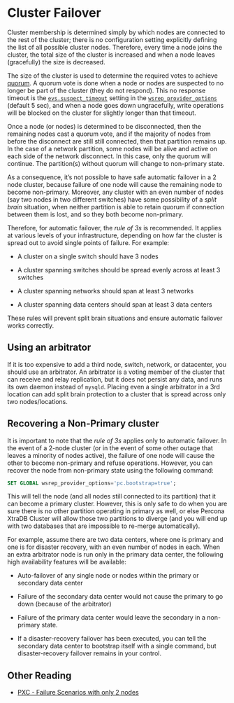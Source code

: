 # Cluster Failover

Cluster membership is determined simply by
which nodes are connected to the rest of the cluster;
there is no configuration setting
explicitly defining the list of all possible cluster nodes.
Therefore, every time a node joins the cluster,
the total size of the cluster is increased
and when a node leaves (gracefully) the size is decreased.

The size of the cluster is used to determine
the required votes to achieve [quorum](../glossary.md#quorum).
A quorum vote is done when a node or nodes are suspected
to no longer be part of the cluster (they do not respond).
This no response timeout is the [`evs.suspect_timeout`](../wsrep-provider-index.md#evs.suspect_timeout) setting in the [`wsrep_provider_options`](../wsrep-system-index.md#wsrep_provider_options) (default 5 sec),
and when a node goes down ungracefully,
write operations will be blocked on the cluster
for slightly longer than that timeout.

Once a node (or nodes) is determined to be disconnected,
then the remaining nodes cast a quorum vote,
and if the majority of nodes from before the disconnect
are still still connected, then that partition remains up.
In the case of a network partition,
some nodes will be alive and active on each side of the network disconnect.
In this case, only the quorum will continue.
The partition(s) without quorum will change to non-primary state.

As a consequence,
it’s not possible to have safe automatic failover in a 2 node cluster,
because failure of one node
will cause the remaining node to become non-primary.
Moreover, any cluster with an even number of nodes
(say two nodes in two different switches)
have some possibility of a *split brain* situation,
when neither partition is able to retain quorum
if connection between them is lost,
and so they both become non-primary.

Therefore, for automatic failover, the *rule of 3s* is recommended.
It applies at various levels of your infrastructure,
depending on how far the cluster is spread out
to avoid single points of failure. For example:

* A cluster on a single switch should have 3 nodes

* A cluster spanning switches should be spread evenly across at least 3 switches

* A cluster spanning networks should span at least 3 networks

* A cluster spanning data centers should span at least 3 data centers

These rules will prevent split brain situations
and ensure automatic failover works correctly.

## Using an arbitrator

If it is too expensive to add a third node, switch, network, or datacenter,
you should use an arbitrator.
An arbitrator is a voting member of the cluster
that can receive and relay replication,
but it does not persist any data,
and runs its own daemon instead of `mysqld`.
Placing even a single arbitrator in a 3rd location
can add split brain protection to a cluster
that is spread across only two nodes/locations.

## Recovering a Non-Primary cluster

It is important to note that the *rule of 3s* applies
only to automatic failover.
In the event of a 2-node cluster
(or in the event of some other outage that leaves a minority of nodes active),
the failure of one node will cause the other to become non-primary
and refuse operations.
However, you can recover the node from non-primary state
using the following command:

```sql
SET GLOBAL wsrep_provider_options='pc.bootstrap=true';
```

This will tell the node (and all nodes still connected to its partition)
that it can become a primary cluster.
However, this is only safe to do when you are sure there is no other partition
operating in primary as well,
or else Percona XtraDB Cluster will allow those two partitions to diverge
(and you will end up with two databases
that are impossible to re-merge automatically).

For example, assume there are two data centers,
where one is primary and one is for disaster recovery,
with an even number of nodes in each.
When an extra arbitrator node is run only in the primary data center,
the following high availability features will be available:

* Auto-failover of any single node or nodes
within the primary or secondary data center

* Failure of the secondary data center would not cause the primary to go down
(because of the arbitrator)

* Failure of the primary data center would leave the secondary
in a non-primary state.

* If a disaster-recovery failover has been executed,
you can tell the secondary data center to bootstrap itself
with a single command,
but disaster-recovery failover remains in your control.

## Other Reading

* [PXC - Failure Scenarios with only 2 nodes](https://www.percona.com/blog/percona-xtradb-cluster-failure-scenarios-with-only-2-nodes/)
